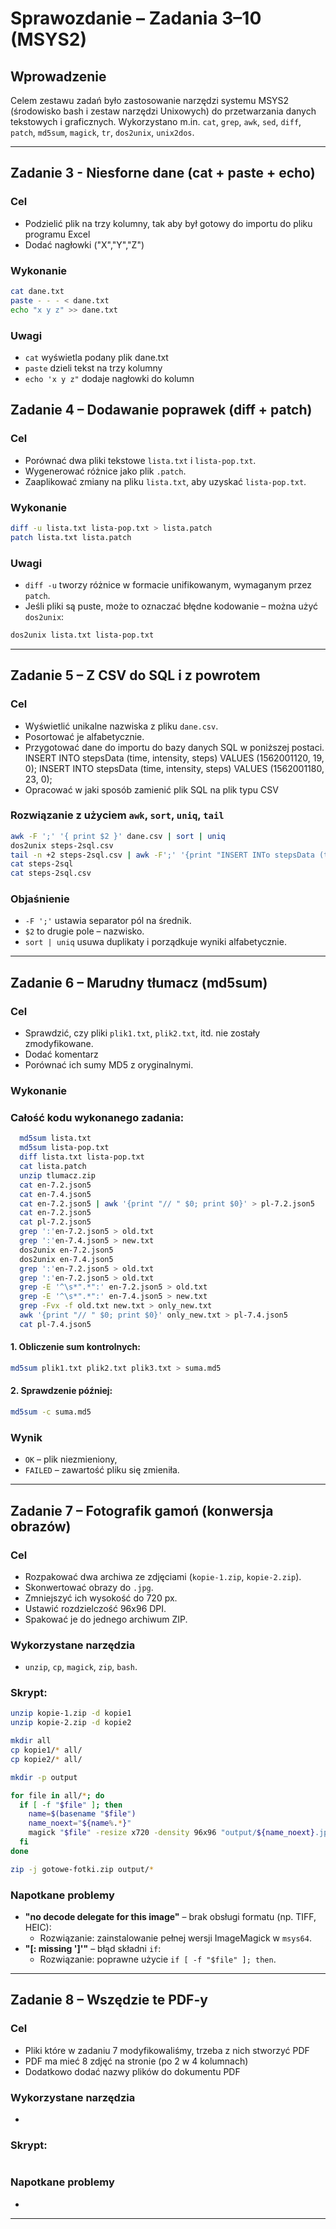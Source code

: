 
# Sprawozdanie – Zadania 3–10 (MSYS2)

## Wprowadzenie

Celem zestawu zadań było zastosowanie narzędzi systemu MSYS2 (środowisko bash i zestaw narzędzi Unixowych) do przetwarzania danych tekstowych i graficznych. Wykorzystano m.in. `cat`, `grep`, `awk`, `sed`, `diff`, `patch`, `md5sum`, `magick`, `tr`, `dos2unix`, `unix2dos`.

---

## Zadanie 3 - Niesforne dane (cat + paste + echo)

### Cel

- Podzielić plik na trzy kolumny, tak aby był gotowy do importu do pliku programu Excel
- Dodać nagłowki ("X","Y","Z")

### Wykonanie
```bash
cat dane.txt
paste - - - < dane.txt
echo "x y z" >> dane.txt
```
### Uwagi 

- `cat` wyświetla podany plik dane.txt
- `paste` dzieli tekst na trzy kolumny
- `echo 'x y z"` dodaje nagłowki do kolumn

## Zadanie 4 – Dodawanie poprawek (diff + patch)

### Cel

- Porównać dwa pliki tekstowe `lista.txt` i `lista-pop.txt`.
- Wygenerować różnice jako plik `.patch`.
- Zaaplikować zmiany na pliku `lista.txt`, aby uzyskać `lista-pop.txt`.

### Wykonanie

```bash
diff -u lista.txt lista-pop.txt > lista.patch
patch lista.txt lista.patch
```

### Uwagi

- `diff -u` tworzy różnice w formacie unifikowanym, wymaganym przez `patch`.
- Jeśli pliki są puste, może to oznaczać błędne kodowanie – można użyć `dos2unix`:

```bash
dos2unix lista.txt lista-pop.txt
```

---

## Zadanie 5 – Z CSV do SQL i z powrotem

### Cel

- Wyświetlić unikalne nazwiska z pliku `dane.csv`.
- Posortować je alfabetycznie.
- Przygotować dane do importu do bazy danych SQL w poniższej postaci.
  INSERT INTO stepsData (time, intensity, steps) VALUES (1562001120, 19, 0);
  INSERT INTO stepsData (time, intensity, steps) VALUES (1562001180, 23, 0);
- Opracować w jaki sposób zamienić plik SQL na plik typu CSV

### Rozwiązanie z użyciem `awk`, `sort`, `uniq`, `tail`

```bash
awk -F ';' '{ print $2 }' dane.csv | sort | uniq
dos2unix steps-2sql.csv
tail -n +2 steps-2sql.csv | awk -F';' '{print "INSERT INTo stepsData (time, intensity, steps) VALUES (" $1 ", " $2 ", " $3 ");"}' > stepsData.sql
cat steps-2sql
cat steps-2sql.csv
```


### Objaśnienie

- `-F ';'` ustawia separator pól na średnik.
- `$2` to drugie pole – nazwisko.
- `sort | uniq` usuwa duplikaty i porządkuje wyniki alfabetycznie.

---

## Zadanie 6 – Marudny tłumacz (md5sum)

### Cel

- Sprawdzić, czy pliki `plik1.txt`, `plik2.txt`, itd. nie zostały zmodyfikowane.
- Dodać komentarz
- Porównać ich sumy MD5 z oryginalnymi.

### Wykonanie

### Całość kodu wykonanego zadania:

```bash
  md5sum lista.txt
  md5sum lista-pop.txt
  diff lista.txt lista-pop.txt
  cat lista.patch
  unzip tlumacz.zip
  cat en-7.2.json5
  cat en-7.4.json5
  cat en-7.2.json5 | awk '{print "// " $0; print $0}' > pl-7.2.json5
  cat en-7.2.json5
  cat pl-7.2.json5
  grep ':'en-7.2.json5 > old.txt
  grep ':'en-7.4.json5 > new.txt
  dos2unix en-7.2.json5
  dos2unix en-7.4.json5
  grep ':'en-7.2.json5 > old.txt
  grep ':'en-7.2.json5 > old.txt
  grep -E '^\s*".*":' en-7.2.json5 > old.txt
  grep -E '^\s*".*":' en-7.4.json5 > new.txt
  grep -Fvx -f old.txt new.txt > only_new.txt
  awk '{print "// " $0; print $0}' only_new.txt > pl-7.4.json5
  cat pl-7.4.json5
```

#### 1. Obliczenie sum kontrolnych:

```bash
md5sum plik1.txt plik2.txt plik3.txt > suma.md5
```

#### 2. Sprawdzenie później:

```bash
md5sum -c suma.md5
```

### Wynik

- `OK` – plik niezmieniony,
- `FAILED` – zawartość pliku się zmieniła.

---

## Zadanie 7 – Fotografik gamoń (konwersja obrazów)

### Cel

- Rozpakować dwa archiwa ze zdjęciami (`kopie-1.zip`, `kopie-2.zip`).
- Skonwertować obrazy do `.jpg`.
- Zmniejszyć ich wysokość do 720 px.
- Ustawić rozdzielczość 96x96 DPI.
- Spakować je do jednego archiwum ZIP.

### Wykorzystane narzędzia

- `unzip`, `cp`, `magick`, `zip`, `bash`.

### Skrypt:

```bash
unzip kopie-1.zip -d kopie1
unzip kopie-2.zip -d kopie2

mkdir all
cp kopie1/* all/
cp kopie2/* all/

mkdir -p output

for file in all/*; do
  if [ -f "$file" ]; then
    name=$(basename "$file")
    name_noext="${name%.*}"
    magick "$file" -resize x720 -density 96x96 "output/${name_noext}.jpg"
  fi
done

zip -j gotowe-fotki.zip output/*
```

### Napotkane problemy

- **"no decode delegate for this image"** – brak obsługi formatu (np. TIFF, HEIC):
  - Rozwiązanie: zainstalowanie pełnej wersji ImageMagick w `msys64`.
- **"[: missing ']'"** – błąd składni `if`:
  - Rozwiązanie: poprawne użycie `if [ -f "$file" ]; then`.

---


## Zadanie 8 – Wszędzie te PDF-y

### Cel

- Pliki które w zadaniu 7 modyfikowaliśmy, trzeba z nich stworzyć PDF
- PDF ma mieć 8 zdjęć na stronie (po 2 w 4 kolumnach)
- Dodatkowo dodać nazwy plików do dokumentu PDF

### Wykorzystane narzędzia

- 

### Skrypt:

```bash

```

### Napotkane problemy

- 

---
